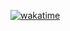 <a href="https://wakatime.com/badge/github/laveshgaur/JavaWorkshop"><img src="https://wakatime.com/badge/github/laveshgaur/JavaWorkshop.svg" alt="wakatime"></a>
